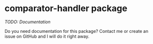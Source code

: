 # comparator-handler package

*TODO: Documentation*

Do you need documentation for this package? Contact me or create an issue on GitHub and I will do it right away. 

